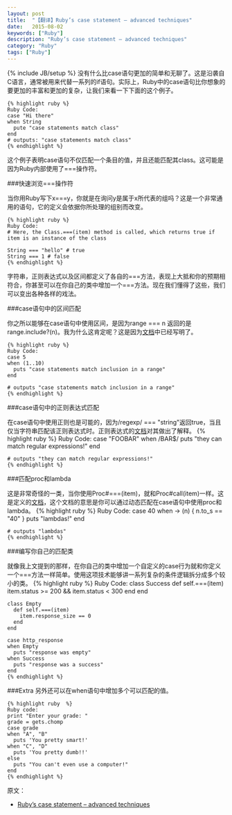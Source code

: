 ```yaml
---
layout: post
title:  "【翻译】Ruby’s case statement – advanced techniques"
date:   2015-08-02
keywords: ["Ruby"]
description: "Ruby’s case statement – advanced techniques"
category: "Ruby"
tags: ["Ruby"]
---
```

{% include JB/setup %}
没有什么比case语句更加的简单和无聊了。这是沿袭自C语言，通常被用来代替一系列的if语句。实际上，Ruby中的case语句比你想象的要更加的丰富和更加的复杂，让我们来看一下下面的这个例子。

    {% highlight ruby %}
    Ruby Code:
    case "Hi there"
    when String
      pute "case statements match class"
    end
    # outputs: "case statements match class"
    {% endhighlight %}
这个例子表明case语句不仅匹配一个条目的值，并且还能匹配其class。这可能是因为Ruby内部使用了===操作符。

###快速浏览===操作符

当你用Ruby写下x===y，你就是在询问y是属于x所代表的组吗？这是一个非常通用的语句，它的定义会依据你所处理的组别而改变。   

    {% highlight ruby %}
    Ruby Code:
    # Here, the Class.===(item) method is called, which returns true if item is an instance of the class 
 
    String === "hello" # true
    String === 1 # false
    {% endhighlight %}

字符串，正则表达式以及区间都定义了各自的===方法，表现上大抵和你的预期相符合，你甚至可以在你自己的类中增加一个===方法。现在我们懂得了这些，我们可以变出各种各样的戏法。

###case语句中的区间匹配

你之所以能够在case语句中使用区间，是因为range === n 返回的是range.include?(n)。我为什么这肯定呢？这是因为[文档](http://ruby-doc.org/core-2.2.0/Range.html#method-i-3D-3D-3D "文档")中已经写明了。

    {% highlight ruby %}
    Ruby Code:
    case 5
    when (1..10)
      puts "case statements match inclusion in a range"
    end
     
    # outputs "case statements match inclusion in a range"
    {% endhighlight %}

###case语句中的正则表达式匹配

在case语句中使用正则也是可能的，因为/regexp/ === "string"返回true，当且仅当字符串匹配该正则表达式时。正则表达式的[文档](http://ruby-doc.org/core-2.2.0/Regexp.html#method-i-3D-3D-3D "文档")对其做出了解释。
    {% highlight ruby %}
    Ruby Code:
    case "FOOBAR"
    when /BAR$/
      puts "they can match regular expressions!"
    end
     
    # outputs "they can match regular expressions!"
    {% endhighlight %}

###匹配proc和lambda

这是非常奇怪的一类，当你使用Proc#===(item)，就和Proc#call(item)一样。这是定义的[文档](http://ruby-doc.org/core-2.2.0/Proc.html#method-i-3D-3D-3D "文档")，这个文档的意思是你可以通过动态匹配在case语句中使用proc和lambda。
    {% highlight ruby %}
    Ruby Code:
    case 40
    when -> (n) { n.to_s == "40" }
      puts "lambdas!"
    end
     
    # outputs "lambdas"
    {% endhighlight %}

###编写你自己的匹配类

就像我上文提到的那样，在你自己的类中增加一个自定义的case行为就和你定义一个===方法一样简单。使用这项技术能够讲一系列复杂的条件逻辑拆分成多个较小的类。
    {% highlight ruby %}
    Ruby Code:
    class Success
      def self.===(item)
        item.status >= 200 && item.status < 300
      end
    end
     
    class Empty
      def self.===(item)
        item.response_size == 0
      end
    end
     
    case http_response
    when Empty
      puts "response was empty"
    when Success
      puts "response was a success"
    end
    {% endhighlight %}


###Extra
另外还可以在when语句中增加多个可以匹配的值。

    {% highlight ruby  %}
    Ruby code:
    print "Enter your grade: "
    grade = gets.chomp
    case grade
    when "A", "B"
      puts 'You pretty smart!'
    when "C", "D"
      puts 'You pretty dumb!!'
    else
      puts "You can't even use a computer!"
    end
    {% endhighlight %}
  
原文：

- [Ruby’s case statement – advanced techniques](http://blog.honeybadger.io/rubys-case-statement-advanced-techniques "Ruby’s case statement – advanced techniques")


